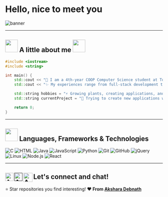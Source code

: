 # Hello, nice to meet you

![banner](https://github.com/akshxrx/akshxrx/assets/70068533/5224edfe-59fd-4f97-8880-9b1a1b1232a1)

** **

## <img src="https://user-images.githubusercontent.com/70068533/151487809-05c3d7f3-9c2f-483e-9926-d0537d095072.gif" width="40"> A little about me <img src="https://media.giphy.com/media/WUlplcMpOCEmTGBtBW/giphy.gif" width="40"> 

```c++
#include <iostream>
#include <string>

int main() {
    std::cout << "🍃 I am a 4th-year COOP Computer Science student at Toronto Met :D" << std::endl;
    std::cout << "✨ My experiences range from full-stack development to research" << std::endl;

    std::string hobbies = "⚡ Growing plants, creating applications, and teaching";
    std::string currentProject = "🔭 Trying to create new applications with ML knowledge";

    return 0;
}
```

** **

## <img src="https://camo.githubusercontent.com/fb070d9f71a64edbafed08519130d75e7e0a0a69665d50d94ad095157f702e59/68747470733a2f2f6d656469612e67697068792e636f6d2f6d656469612f6d47634e6a736657416a593541455a4e77362f67697068792e676966" width="40"> Languages, Frameworks & Technologies
![C](https://img.shields.io/badge/-C-000000?style=flat&logo=C)
![HTML](https://img.shields.io/badge/-HTML5-000000?style=flat&logo=HTML5)
![Java](https://img.shields.io/badge/-Java-000000?style=flat&logo=Java&logoColor=007396)
![JavaScript](https://img.shields.io/badge/-JavaScript-000000?style=flat&logo=javascript)
![Python](https://img.shields.io/badge/-Python-000000?style=flat&logo=python)
![Git](https://img.shields.io/badge/-Git-000000?style=flat&logo=git&logoColor=F05032)
![GitHub](https://img.shields.io/badge/-GitHub-000000?style=flat&logo=github&logoColor=FFFFFF)
![jQuery](https://img.shields.io/badge/-jQuery-000000?style=flat&logo=jQuery&logoColor=0769AD)
![Linux](https://img.shields.io/badge/-Linux-000000?style=flat&logo=linux&logoColor=FCC624)
![Node.js](https://img.shields.io/badge/-Node.js-000000?style=flat&logo=node.js&logoColor=339933)
![React](https://img.shields.io/badge/-React-000000?style=flat&logo=React&logoColor=61DAFB)

** **

<h2> Let's connect and chat! 
  <a href="https://www.linkedin.com/in/akshara-debnath/">
    <img align="left" alt="Akshara Debnath | Linkedin" width="26px" src="https://user-images.githubusercontent.com/70068533/169617030-17dcfa7e-43e6-4d1c-90d5-e560d5bec3c0.png" />
  </a>
  <a href="">
    <img align="left" alt="Akshara Debnath | Website" width="26px" src="https://user-images.githubusercontent.com/70068533/169616898-5905be0c-419b-4ecd-98ce-c6c99bc193bb.png"/>
  </a>
  <a href="mailto:akshara.debnath@ryerson.ca">
    <img align="left" alt="Akshara Debnath | Gmail" width="29px" src="https://user-images.githubusercontent.com/70068533/169617204-43076544-6ff3-4d57-b980-1c151a6f9f05.png" />
  </a>
</h2> 
  
  ⭐️ Star repositories you find interesting!
  **❤️ From [Akshara Debnath](https://github.com/akshxrx)**
  

